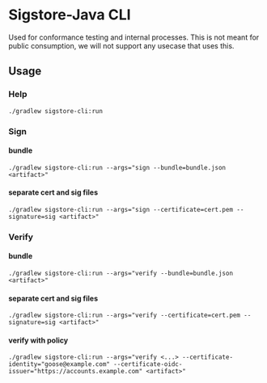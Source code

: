 # Sigstore-Java CLI

Used for conformance testing and internal processes. This is not meant for public consumption, we will not support
any usecase that uses this.

## Usage

### Help
```
./gradlew sigstore-cli:run
```

### Sign

#### bundle
```
./gradlew sigstore-cli:run --args="sign --bundle=bundle.json <artifact>"
```

#### separate cert and sig files
```
./gradlew sigstore-cli:run --args="sign --certificate=cert.pem --signature=sig <artifact>"
```

### Verify

#### bundle
```
./gradlew sigstore-cli:run --args="verify --bundle=bundle.json <artifact>"
```

#### separate cert and sig files
```
./gradlew sigstore-cli:run --args="verify --certificate=cert.pem --signature=sig <artifact>"
```

#### verify with policy
```
./gradlew sigstore-cli:run --args="verify <...> --certificate-identity="goose@example.com" --certificate-oidc-issuer="https://accounts.example.com" <artifact>"
```
